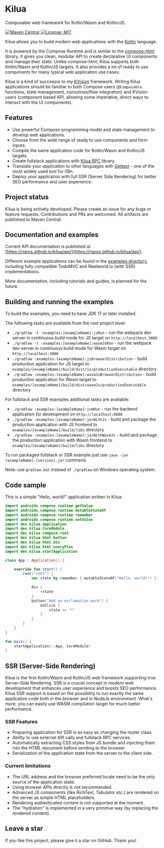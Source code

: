 # Kilua

Composable web framework for Kotlin/Wasm and Kotlin/JS.

[![Maven Central](https://maven-badges.herokuapp.com/maven-central/dev.kilua/kilua/badge.svg)](https://maven-badges.herokuapp.com/maven-central/dev.kilua/kilua)
[![License: MIT](https://img.shields.io/badge/License-MIT-yellow.svg)](https://opensource.org/licenses/MIT)

Kilua allows you to build modern web applications with the [Kotlin](https://kotlinlang.org) language. 

It is powered by the Compose Runtime and is similar to the [compose-html](https://github.com/JetBrains/compose-multiplatform#compose-html)
library. It gives you clean, modular API to create declarative UI components and manage their state. 
Unlike compose-html, Kilua supports both Kotlin/Wasm and Kotlin/JS targets. It also provides a lot
of ready to use components for many typical web application use cases.

Kilua is a kind of successor to my [KVision](https://kvision.io) framework. Writing Kilua applications should be 
familiar to both Compose users (`@Composable` functions, state management, coroutines/flow integration) and 
KVision users (component based API, allowing some imperative, direct ways to interact with the UI components).

## Features

- Use powerful Compose programming model and state management to develop web applications.
- Choose from the wide range of ready to use components and form inputs.
- Compile the same application code for Kotlin/Wasm and Kotlin/JS targets.
- Create fullstack applications with [Kilua RPC](https://github.com/rjaros/kilua-rpc) library.
- Translate your application to other languages with [Gettext](https://github.com/rjaros/kilua-gettext) - 
one of the most widely used tool for i18n.
- Deploy your application with full SSR (Server Side Rendering) for better 
SEO performance and user experience.

## Project status

Kilua is being actively developed. Please create an issue for any bugs or feature requests. 
Contributions and PRs are welcomed. All artifacts are published to Maven Central.

## Documentation and examples

Current API documentation is published at [https://rjaros.github.io/kilua/api/](https://rjaros.github.io/kilua/api/).

Different example applications can be found in the [examples directory](https://github.com/rjaros/kilua/tree/main/examples), 
including fully compatible TodoMVC and Realworld.io (with SSR) implementations.

More documentation, including tutorials and guides, is planned for the future.

## Building and running the examples

To build the examples, you need to have JDK 17 or later installed.

The following tasks are available from the root project level:

- `./gradlew -t :examples:[exampleName]:jsRun` - run the webpack dev server in continuous build mode for JS target on `http://localhost:3000`
- `./gradlew -t :examples:[exampleName]:wasmJsRun` - run the webpack dev server in continuous build mode for Wasm target on `http://localhost:3000`
- `./gradlew :examples:[exampleName]:jsBrowserDistribution` - build production application for JS target to `examples/[exampleName]/build/dist/js/productionExecutable` directory
- `./gradlew :examples:[exampleName]:wasmJsBrowserDistribution` - build production application for Wasm target to `examples/[exampleName]/build/dist/wasmJs/productionExecutable` directory

For fullstack and SSR examples additional tasks are available:

- `./gradlew :examples:[exampleName]:jvmRun` - run the backend application for development on `http://localhost:8080` 
- `./gradlew :examples:[exampleName]:jarWithJs` - build and package the production application with JS frontend to `examples/[exampleName]/build/libs` directory
- `./gradlew :examples:[exampleName]:jarWithWasmJs` - build and package the production application with Wasm frontend to `examples/[exampleName]/build/libs` directory

To run packaged fullstack or SSR example just use `java -jar [exampleName]-[version].jar` command.

Note: use `gradlew.bat` instead of `./gradlew` on Windows operating system.

## Code sample

This is a simple "Hello, world!" application written in Kilua:

```kotlin
import androidx.compose.runtime.getValue
import androidx.compose.runtime.mutableStateOf
import androidx.compose.runtime.remember
import androidx.compose.runtime.setValue
import dev.kilua.Application
import dev.kilua.CoreModule
import dev.kilua.compose.root
import dev.kilua.html.button
import dev.kilua.html.div
import dev.kilua.html.unaryPlus
import dev.kilua.startApplication

class App : Application() {

    override fun start() {
        root("root") {
            var state by remember { mutableStateOf("Hello, world!") }

            div {
                +state
            }
            button("Add an exclamation mark") {
                onClick {
                    state += "!"
                }
            }
        }
    }
}

fun main() {
    startApplication(::App, CoreModule)
}
```
## SSR (Server-Side Rendering)

Kilua is the first Kotlin/Wasm and Kotlin/JS web framework supporting true Server-Side Rendering. 
SSR is a crucial concept in modern web development that enhances user experience 
and boosts SEO performance. Kilua SSR support is based on the possibility to run exactly the same 
application code both in the browser and in NodeJs environment. What's more, you can easily use 
WASM compilation target for much better performance.  

### SSR Features

- Preparing application for SSR is as easy as changing the router class.
- Ability to use external API calls and fullstack RPC services.
- Automatically extracting CSS styles from JS bundle and injecting them into the HTML document before sending to the browser.
- Serialization of the application state from the server to the client side.

### Current limitations

- The URL address and the browser preferred locale need to be the only source of the application state.
- Using browser APIs directly is not recommended.
- Advanced JS components (like RichText, Tabulator etc.) are rendered on the server
as simple HTML placeholders.
- Rendering authenticated content is not supported at the moment.
- The "hydration" is implemented in a very primitive way (by replacing the rendered content).

## Leave a star

If you like this project, please give it a star on GitHub. Thank you!
